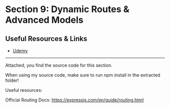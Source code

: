 # Section 9: Dynamic Routes & Advanced Models

## **Useful Resources & Links**

- [Udemy](https://www.udemy.com/course/nodejs-the-complete-guide/learn/lecture/11738930#overview)

---

Attached, you find the source code for this section.

When using my source code, make sure to run npm install in the extracted folder!

Useful resources:

Official Routing Docs: https://expressjs.com/en/guide/routing.html
